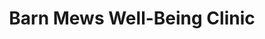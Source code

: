 ---
title: "Barn Mews Well-Being Clinic"
url: /basildon/barn-mews-well-being-clinic/
shop: Massage
---